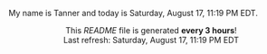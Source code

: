 My name is Tanner and today is Saturday, August 17, 11:19 PM EDT.

<p align="center">This <i>README</i> file is generated <b>every 3 hours</b>!</br>Last refresh: Saturday, August 17, 11:19 PM EDT<br /></p>
